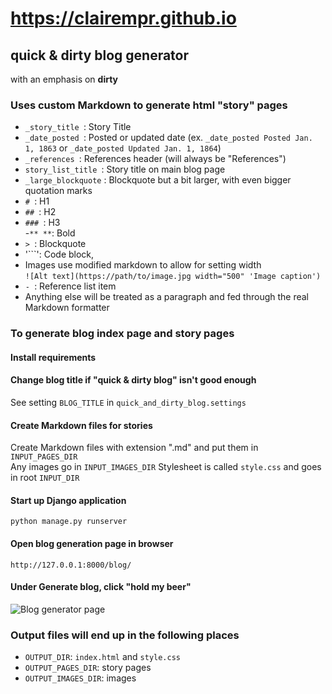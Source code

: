 # https://clairempr.github.io

## quick & dirty blog generator

with an emphasis on **dirty**

### Uses custom Markdown to generate html "story" pages

- `_story_title `: Story Title
- `_date_posted `: Posted or updated date (ex. `_date_posted Posted Jan. 1, 1863` or `_date_posted Updated Jan. 1, 1864`)
- `_references `: References header (will always be "References")
- `story_list_title `: Story title on main blog page
- `_large_blockquote` : Blockquote but a bit larger, with even bigger quotation marks  
- `# `: H1  
- `## `: H2  
- `### `: H3  
-`** **`: Bold
- `> `: Blockquote  
- '```': Code block,
- Images use modified markdown to allow for setting width  
`![Alt text](https://path/to/image.jpg width="500" 'Image caption')`  
- `- `: Reference list item
- Anything else will be treated as a paragraph and fed through the real Markdown formatter   

### To generate blog index page and story pages

#### Install requirements 

#### Change blog title if "quick & dirty blog" isn't good enough  
See setting `BLOG_TITLE` in `quick_and_dirty_blog.settings`

#### Create Markdown files for stories  
Create Markdown files with extension ".md" and put them in `INPUT_PAGES_DIR`  
Any images go in `INPUT_IMAGES_DIR`
Stylesheet is called `style.css` and goes in root `INPUT_DIR`   

#### Start up Django application  
```python manage.py runserver```  
  
#### Open blog generation page in browser 
```http://127.0.0.1:8000/blog/```  

#### Under **Generate blog**, click "hold my beer"  
![Blog generator page](blog/screenshots/blog_generation_screenshot.png "Blog generator page")  

### Output files will end up in the following places  
- `OUTPUT_DIR`: `index.html` and `style.css` 
- `OUTPUT_PAGES_DIR`: story pages   
- `OUTPUT_IMAGES_DIR`: images   
